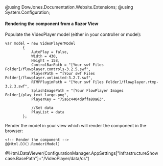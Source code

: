 ﻿@using DowJones.Documentation.Website.Extensions;
@using System.Configuration;
#### Rendering the component from a Razor View

Populate the VideoPlayer model (either in your controller or model):

	var model = new VideoPlayerModel
            {
                AutoPlay = false,
                Width = 430,
                Height = 158,                
                ControlBarPath = "[Your swf Files Folder]/flowplayer.controls-3.2.5.swf",
                PlayerPath = "[Your swf Files Folder]/flowplayer.unlimited-3.2.7.swf",
                RTMPPluginPath = "[Your swf Files Folder]/flowplayer.rtmp-3.2.3.swf",
                SplashImagePath = "[Your FlowPlayer Images Folder]/play_text_large.png",
                PlayerKey = "75a6c4404d9ffa80a63",
				
				//Set data
				PlayList = data
            };

Render the model in your view which will render the component in the browser:

	<!-- Render the component -->
	@@Html.DJ().Render(Model)

@Html.DataViewer(ConfigurationManager.AppSettings["InfrastructureShowcase.BasePath"]+"/VideoPlayer/data/cs")